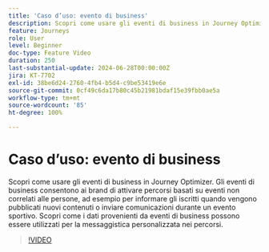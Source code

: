 ```yaml
---
title: 'Caso d’uso: evento di business'
description: Scopri come usare gli eventi di business in Journey Optimizer. Scopri come i dati provenienti da eventi di business possono essere utilizzati per la messaggistica personalizzata nei percorsi.
feature: Journeys
role: User
level: Beginner
doc-type: Feature Video
duration: 250
last-substantial-update: 2024-06-28T00:00:00Z
jira: KT-7702
exl-id: 38be6d24-2760-4fb4-b5d4-c9be53419e6e
source-git-commit: 0cf49c6da17b80c45b21981bdaf15e39fbb0ae5a
workflow-type: tm+mt
source-wordcount: '85'
ht-degree: 100%

---
```



# Caso d’uso: evento di business

Scopri come usare gli eventi di business in Journey Optimizer. Gli eventi di business consentono ai brand di attivare percorsi basati su eventi non correlati alle persone, ad esempio per informare gli iscritti quando vengono pubblicati nuovi contenuti o inviare comunicazioni durante un evento sportivo. Scopri come i dati provenienti da eventi di business possono essere utilizzati per la messaggistica personalizzata nei percorsi.

>[!VIDEO](https://video.tv.adobe.com/v/3416326/?learn=on&captions=ita)
